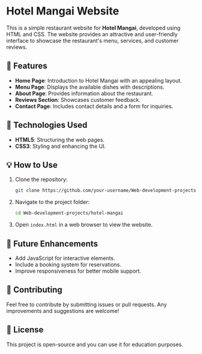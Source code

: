 # Hotel Mangai Website

This is a simple restaurant website for **Hotel Mangai**, developed using HTML and CSS. The website provides an attractive and user-friendly interface to showcase the restaurant's menu, services, and customer reviews.

## 📌 Features

- **Home Page**: Introduction to Hotel Mangai with an appealing layout.
- **Menu Page**: Displays the available dishes with descriptions.
- **About Page**: Provides information about the restaurant.
- **Reviews Section**: Showcases customer feedback.
- **Contact Page**: Includes contact details and a form for inquiries.



## 📌 Technologies Used

- **HTML5**: Structuring the web pages.
- **CSS3**: Styling and enhancing the UI.

## 💡 How to Use
 
1. Clone the repository:
   ```sh
   git clone https://github.com/your-username/Web-development-projects.git
   
2. Navigate to the project folder:
   ```sh
   cd Web-development-projects/hotel-mangai
   
3. Open `index.html` in a web browser to view the website.

## 🎯 Future Enhancements

- Add JavaScript for interactive elements.
- Include a booking system for reservations.
- Improve responsiveness for better mobile support.

## 📌 Contributing

Feel free to contribute by submitting issues or pull requests. Any improvements and suggestions are welcome!

## 📜 License

This project is open-source and you can use it for education purposes.

